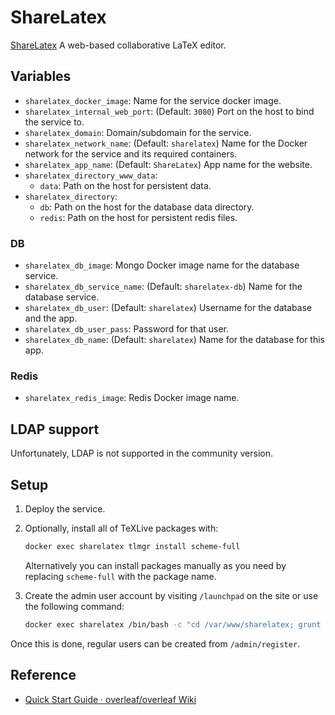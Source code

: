# ShareLatex

[ShareLatex](https://github.com/overleaf/overleaf) A web-based collaborative
LaTeX editor.

## Variables

* `sharelatex_docker_image`: Name for the service docker image.
* `sharelatex_internal_web_port`: (Default: `3080`) Port on the host to bind the
   service to.
* `sharelatex_domain`: Domain/subdomain for the service.
* `sharelatex_network_name`: (Default: `sharelatex`) Name for the Docker
  network for the service and its required containers.
* `sharelatex_app_name`: (Default: `ShareLatex`) App name for the website.
* `sharelatex_directory_www_data`:
   * `data`: Path on the host for persistent data.
* `sharelatex_directory`:
   * `db`: Path on the host for the database data directory.
   * `redis`: Path on the host for persistent redis files.

### DB

* `sharelatex_db_image`: Mongo Docker image name for the database service.
* `sharelatex_db_service_name`: (Default: `sharelatex-db`) Name for the
   database service.
* `sharelatex_db_user`: (Default: `sharelatex`) Username for the database and
   the app.
* `sharelatex_db_user_pass`: Password for that user.
* `sharelatex_db_name`: (Default: `sharelatex`) Name for the database for this
   app.

### Redis

* `sharelatex_redis_image`: Redis Docker image name.

## LDAP support

Unfortunately, LDAP is not supported in the community version.

## Setup

1. Deploy the service.
1. Optionally, install all of TeXLive packages with:
   ```bash
   docker exec sharelatex tlmgr install scheme-full
   ```

   Alternatively you can install packages manually as you need by replacing
   `scheme-full` with the package name.
1. Create the admin user account by visiting `/launchpad` on the site or use
   the following command:
   ```bash
   docker exec sharelatex /bin/bash -c "cd /var/www/sharelatex; grunt user:create-admin --email=joe@example.com"

   ```

Once this is done, regular users can be created from `/admin/register`.

## Reference

* [Quick Start Guide · overleaf/overleaf Wiki](https://github.com/overleaf/overleaf/wiki/Quick-Start-Guide)
